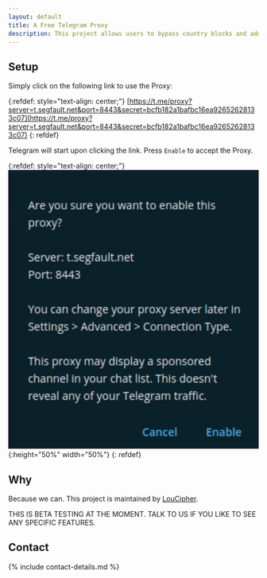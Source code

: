 ```yaml
---
layout: default
title: A Free Telegram Proxy
description: This project allows users to bypass country blocks and add a extra layer of security to Telegram.
---
```


## Setup

Simply click on the following link to use the Proxy:

{:refdef: style="text-align: center;"}
[https://t.me/proxy?server=t.segfault.net&port=8443&secret=bcfb182a1bafbc16ea92652628133c07](https://t.me/proxy?server=t.segfault.net&port=8443&secret=bcfb182a1bafbc16ea92652628133c07)
{: refdef}

Telegram will start upon clicking the link. Press ```Enable``` to accept the Proxy.

{:refdef: style="text-align: center;"}
![t-proxy-logo](t-segfault.jpg){:height="50%" width="50%"}
{: refdef}

## Why

Because we can. This project is maintained by [LouCipher](https://t.me/thcorg).

THIS IS BETA TESTING AT THE MOMENT. TALK TO US IF YOU LIKE TO SEE ANY SPECIFIC FEATURES.

## Contact

{% include contact-details.md %}
